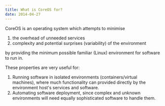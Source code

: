 ```yaml
---
title: What is CoreOS for?
date: 2014-04-27
---
```


CoreOS is an operating system which attempts to minimise

1) the overhead of unneeded services
2) complexity and potential surprises (variability) of the environment

by providing the minimum possible familiar (Linux) environment for software to run in.

These properties are very useful for:

1) Running software in isolated environments (containers/virtual machines), where much functionality can provided directly by the environment host's services and software.
2) Automating software deployment, since complex and unknown environments will need equally sophisticated software to handle them.
